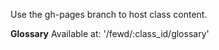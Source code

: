 Use the gh-pages branch to host class content.

__Glossary__
Available at: '/fewd/:class_id/glossary'